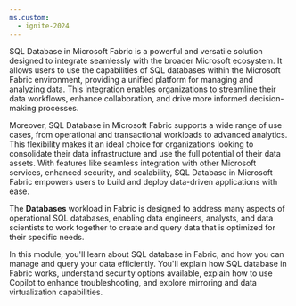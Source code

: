 ```yaml
---
ms.custom:
  - ignite-2024
---
```

SQL Database in Microsoft Fabric is a powerful and versatile solution designed to integrate seamlessly with the broader Microsoft ecosystem. It allows users to use the capabilities of SQL databases within the Microsoft Fabric environment, providing a unified platform for managing and analyzing data. This integration enables organizations to streamline their data workflows, enhance collaboration, and drive more informed decision-making processes.

Moreover, SQL Database in Microsoft Fabric supports a wide range of use cases, from operational and transactional workloads to advanced analytics. This flexibility makes it an ideal choice for organizations looking to consolidate their data infrastructure and use the full potential of their data assets. With features like seamless integration with other Microsoft services, enhanced security, and scalability, SQL Database in Microsoft Fabric empowers users to build and deploy data-driven applications with ease.

The **Databases** workload in Fabric is designed to address many aspects of operational SQL databases, enabling data engineers, analysts, and data scientists to work together to create and query data that is optimized for their specific needs.

In this module, you'll learn about SQL database in Fabric, and how you can manage and query your data efficiently. You'll explain how SQL database in Fabric works, understand security options available, explain how to use Copilot to enhance troubleshooting, and explore mirroring and data virtualization capabilities.

